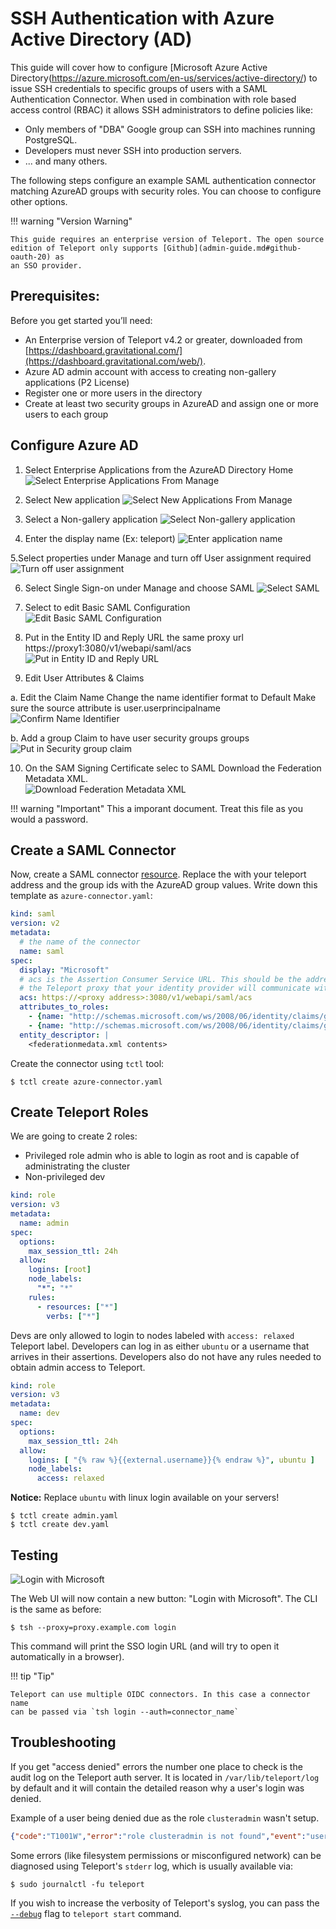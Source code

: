 # SSH Authentication with Azure Active Directory (AD)

This guide will cover how to configure [Microsoft Azure Active Directory(https://azure.microsoft.com/en-us/services/active-directory/) to issue
SSH credentials to specific groups of users with a SAML Authentication Connector. When used in combination with role
based access control (RBAC) it allows SSH administrators to define policies
like:

* Only members of "DBA" Google group can SSH into machines running PostgreSQL.
* Developers must never SSH into production servers.
* ... and many others.

The following steps configure an example SAML authentication connector matching AzureAD groups with security roles.  You can choose to configure other options.

!!! warning "Version Warning"

    This guide requires an enterprise version of Teleport. The open source
    edition of Teleport only supports [Github](admin-guide.md#github-oauth-20) as
    an SSO provider.

## Prerequisites:

Before you get started you’ll need:

- An Enterprise version of Teleport v4.2 or greater, downloaded from [https://dashboard.gravitational.com/](https://dashboard.gravitational.com/web/). 
- Azure AD admin account with access to creating non-gallery applications (P2 License)
- Register one or more users in the directory
- Create at least two security groups in AzureAD and assign one or more users to each group



## Configure Azure AD

1. Select Enterprise Applications from the AzureAD Directory Home
  ![Select Enterprise Applications From Manage](img/azuread/azuread-1-home.png)
  
2. Select New application
  ![Select New Applications From Manage](img/azuread/azuread-2-newapp.png)
  
3. Select a Non-gallery application
   ![Select Non-gallery application](img/azuread/azuread-3-selectnongalleryapp.png)
   
4. Enter the display name (Ex: teleport)
   ![Enter application name](img/azuread/azuread-4-enterappname.png)
   
5.Select properties under Manage and turn off User assignment required
   ![Turn off user assignment](img/azuread/azuread-5-turnoffuserassign.png)
   
6. Select Single Sign-on under Manage and choose SAML
   ![Select SAML](img/azuread/azuread-6-selectsaml.png)
   
7. Select to edit  Basic SAML Configuration
   ![Edit Basic SAML Configuration](img/azuread/azuread-7-editbasicsaml.png)
   
8. Put in the Entity ID and Reply URL the same proxy url https://proxy1:3080/v1/webapi/saml/acs
   ![Put in Entity ID and Reply URL](img/azuread/azuread-8-entityandreplyurl.png)
   
9. Edit User Attributes & Claims

a. Edit the Claim Name Change the name identifier format to Default Make sure the source attribute is user.userprincipalname
   ![Confirm Name Identifier](img/azuread/azuread-9a-nameidentifier.png)
   
b. Add a group Claim to have user security groups groups
   ![Put in Security group claim](img/azuread/azuread-9b-groupclaim.png)
   
10. On the SAM Signing Certificate selec to SAML Download the Federation Metadata XML.  
   ![Download Federation Metadata XML](img/azuread/azuread-10-fedmeatadataxml.png)

!!! warning "Important"  This a imporant document.  Treat this file as you would a password.

## Create a SAML Connector

Now, create a SAML connector [resource](admin-guide.md#resources).  Replace the <proxy address> with your teleport address and the group ids with the AzureAD group values.
Write down this template as `azure-connector.yaml`:

```yaml
kind: saml
version: v2
metadata:
  # the name of the connector
  name: saml
spec:
  display: "Microsoft"
  # acs is the Assertion Consumer Service URL. This should be the address of
  # the Teleport proxy that your identity provider will communicate with.
  acs: https://<proxy address>:3080/v1/webapi/saml/acs
  attributes_to_roles:
    - {name: "http://schemas.microsoft.com/ws/2008/06/identity/claims/groups", value: "<group id 930210...>", roles: ["admin"]}
    - {name: "http://schemas.microsoft.com/ws/2008/06/identity/claims/groups", value: "<group id 93b110...>", roles: ["dev"]}
  entity_descriptor: |
    <federationmedata.xml contents>
```

Create the connector using `tctl` tool:

```bsh
$ tctl create azure-connector.yaml
```

## Create Teleport Roles

We are going to create 2 roles:

-  Privileged role admin who is able to login as root and is capable of administrating
the cluster
- Non-privileged dev

```yaml
kind: role
version: v3
metadata:
  name: admin
spec:
  options:
    max_session_ttl: 24h
  allow:
    logins: [root]
    node_labels:
      "*": "*"
    rules:
      - resources: ["*"]
        verbs: ["*"]
```

Devs are only allowed to login to nodes labeled with `access: relaxed`
Teleport label. Developers can log in as either `ubuntu` or a username that
arrives in their assertions. Developers also do not have any rules needed to
obtain admin access to Teleport.

```yaml
kind: role
version: v3
metadata:
  name: dev
spec:
  options:
    max_session_ttl: 24h
  allow:
    logins: [ "{% raw %}{{external.username}}{% endraw %}", ubuntu ]
    node_labels:
      access: relaxed
```

**Notice:** Replace `ubuntu` with linux login available on your servers!

```bsh
$ tctl create admin.yaml
$ tctl create dev.yaml
```

## Testing
![Login with Microsoft](img/azuread/azure-11-loginwithmsft.png)


The Web UI will now contain a new button: "Login with Microsoft". The CLI is
the same as before:

```bsh
$ tsh --proxy=proxy.example.com login
```

This command will print the SSO login URL (and will try to open it
automatically in a browser).

!!! tip "Tip"

    Teleport can use multiple OIDC connectors. In this case a connector name
    can be passed via `tsh login --auth=connector_name`


## Troubleshooting

If you get "access denied" errors the number one place to check is the audit
log on the Teleport auth server. It is located in `/var/lib/teleport/log` by
default and it will contain the detailed reason why a user's login was denied.

Example of a user being denied due as the role `clusteradmin` wasn't setup.
```json
{"code":"T1001W","error":"role clusteradmin is not found","event":"user.login","method":"oidc","success":false,"time":"2019-06-15T19:38:07Z","uid":"cd9e45d0-b68c-43c3-87cf-73c4e0ec37e9"}
```


Some errors (like filesystem permissions or misconfigured network) can be
diagnosed using Teleport's `stderr` log, which is usually available via:

```bsh
$ sudo journalctl -fu teleport
```

If you wish to increase the verbosity of Teleport's syslog, you can pass the
[`--debug`](cli-docs.md#teleport-start) flag to `teleport start` command.
